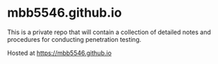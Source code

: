 # mbb5546.github.io

This is a private repo that will contain a collection of detailed notes and procedures for conducting penetration testing. 

Hosted at https://mbb5546.github.io
